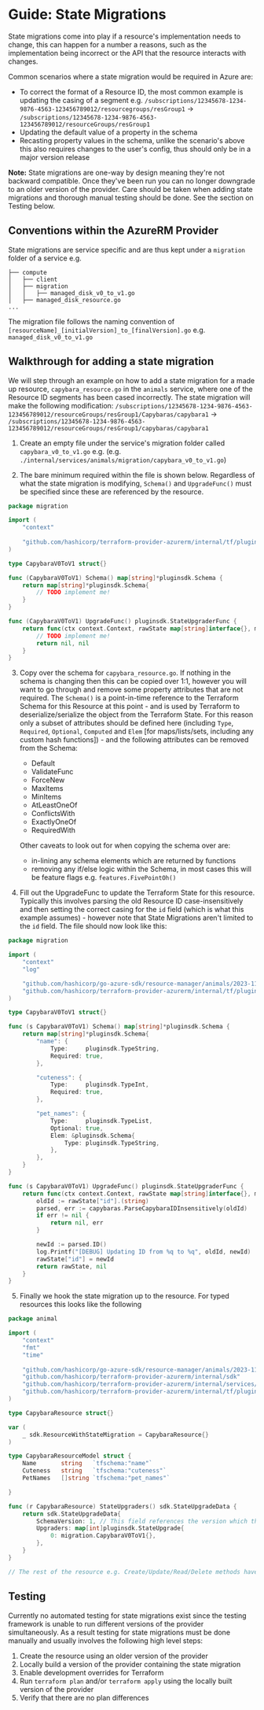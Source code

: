 # Guide: State Migrations

State migrations come into play if a resource's implementation needs to change, this can happen for a number a reasons, such as the implementation being incorrect or the API that the resource interacts with changes.

Common scenarios where a state migration would be required in Azure are:
* To correct the format of a Resource ID, the most common example is updating the casing of a segment e.g. `/subscriptions/12345678-1234-9876-4563-123456789012/resourcegroups/resGroup1` -> `/subscriptions/12345678-1234-9876-4563-123456789012/resourceGroups/resGroup1`
* Updating the default value of a property in the schema
* Recasting property values in the schema, unlike the scenario's above this also requires changes to the user's config, thus should only be in a major version release

**Note:** State migrations are one-way by design meaning they're not backward compatible. Once they've been run you can no longer downgrade to an older version of the provider. Care should be taken when adding state migrations and thorough manual testing should be done. See the section on Testing below.

## Conventions within the AzureRM Provider

State migrations are service specific and are thus kept under a `migration` folder of a service e.g.

```
├── compute
│   ├── client
│   ├── migration
│   │   ├── managed_disk_v0_to_v1.go
│   ├── managed_disk_resource.go
...
```


The migration file follows the naming convention of `[resourceName]_[initialVersion]_to_[finalVersion].go` e.g. `managed_disk_v0_to_v1.go`

## Walkthrough for adding a state migration

We will step through an example on how to add a state migration for a made up resource, `capybara_resource.go` in the `animals` service, where one of the Resource ID segments has been cased incorrectly. The state migration will make the following modification:
`/subscriptions/12345678-1234-9876-4563-123456789012/resourceGroups/resGroup1/Capybaras/capybara1` -> `/subscriptions/12345678-1234-9876-4563-123456789012/resourceGroups/resGroup1/capybaras/capybara1`

1. Create an empty file under the service's migration folder called `capybara_v0_to_v1.go` e.g. (e.g. `./internal/services/animals/migration/capybara_v0_to_v1.go`)

2. The bare minimum required within the file is shown below. Regardless of what the state migration is modifying, `Schema()` and `UpgradeFunc()` must be specified since these are referenced by the resource.
```go
package migration

import (
	"context"
	
	"github.com/hashicorp/terraform-provider-azurerm/internal/tf/pluginsdk"
)

type CapybaraV0ToV1 struct{}

func (CapybaraV0ToV1) Schema() map[string]*pluginsdk.Schema {
	return map[string]*pluginsdk.Schema{
		// TODO implement me!
	}
}

func (CapybaraV0ToV1) UpgradeFunc() pluginsdk.StateUpgraderFunc {
	return func(ctx context.Context, rawState map[string]interface{}, meta interface{}) (map[string]interface{}, error) {
		// TODO implement me!
		return nil, nil
	}
}
```

3. Copy over the schema for `capybara_resource.go`. If nothing in the schema is changing then this can be copied over 1:1, however you will want to go through and remove some property attributes that are not required.
   The `Schema()` is a point-in-time reference to the Terraform Schema for this Resource at this point - and is used by Terraform to deserialize/serialize the object from the Terraform State. For this reason only a subset of attributes should be defined here (including `Type`, `Required`, `Optional`, `Computed` and `Elem` [for maps/lists/sets, including any custom hash functions]) - and the following attributes can be removed from the Schema:
   
   * Default
   * ValidateFunc
   * ForceNew
   * MaxItems
   * MinItems
   * AtLeastOneOf
   * ConflictsWith
   * ExactlyOneOf
   * RequiredWith
   
   Other caveats to look out for when copying the schema over are:
   * in-lining any schema elements which are returned by functions
   * removing any if/else logic within the Schema, in most cases this will be feature flags e.g. `features.FivePointOh()`
   
4. Fill out the UpgradeFunc to update the Terraform State for this resource. Typically this involves parsing the old Resource ID case-insensitively and then setting the correct casing for the `id` field (which is what this example assumes) - however note that State Migrations aren't limited to the `id` field. The file should now look like this:
```go
package migration

import (
	"context"
	"log"

	"github.com/hashicorp/go-azure-sdk/resource-manager/animals/2023-11-01/capybaras"
	"github.com/hashicorp/terraform-provider-azurerm/internal/tf/pluginsdk"
)

type CapybaraV0ToV1 struct{}

func (s CapybaraV0ToV1) Schema() map[string]*pluginsdk.Schema {
	return map[string]*pluginsdk.Schema{
		"name": {
			Type:     pluginsdk.TypeString,
			Required: true,
		},

		"cuteness": {
			Type:     pluginsdk.TypeInt,
			Required: true,
		},

		"pet_names": {
			Type:     pluginsdk.TypeList,
			Optional: true,
			Elem: &pluginsdk.Schema{
				Type: pluginsdk.TypeString,
			},
		},
	}
}

func (s CapybaraV0ToV1) UpgradeFunc() pluginsdk.StateUpgraderFunc {
	return func(ctx context.Context, rawState map[string]interface{}, meta interface{}) (map[string]interface{}, error) {
		oldId := rawState["id"].(string)
		parsed, err := capybaras.ParseCapybaraIDInsensitively(oldId)
		if err != nil {
			return nil, err
		}

		newId := parsed.ID()
		log.Printf("[DEBUG] Updating ID from %q to %q", oldId, newId)
		rawState["id"] = newId
		return rawState, nil
	}
}
```

5. Finally we hook the state migration up to the resource. For typed resources this looks like the following
```go
package animal

import (
	"context"
	"fmt"
	"time"
	
	"github.com/hashicorp/go-azure-sdk/resource-manager/animals/2023-11-01/capybaras"
	"github.com/hashicorp/terraform-provider-azurerm/internal/sdk"
	"github.com/hashicorp/terraform-provider-azurerm/internal/services/animals/migration"
	"github.com/hashicorp/terraform-provider-azurerm/internal/tf/pluginsdk"
)

type CapybaraResource struct{}

var (
	_ sdk.ResourceWithStateMigration = CapybaraResource{}
)

type CapybaraResourceModel struct {
	Name       string   `tfschema:"name"`
	Cuteness   string   `tfschema:"cuteness"`
	PetNames   []string `tfschema:"pet_names"`

}

func (r CapybaraResource) StateUpgraders() sdk.StateUpgradeData {
	return sdk.StateUpgradeData{
		SchemaVersion: 1, // This field references the version which the state migration updates the schema to i.e. v0 -> v1
		Upgraders: map[int]pluginsdk.StateUpgrade{
			0: migration.CapybaraV0ToV1{},
		},
	}
}

// The rest of the resource e.g. Create/Update/Read/Delete methods have been omitted for brevity

```

## Testing

Currently no automated testing for state migrations exist since the testing framework is unable to run different versions of the provider simultaneously. As a result testing for state migrations must be done manually and usually involves the following high level steps:

1. Create the resource using an older version of the provider
2. Locally build a version of the provider containing the state migration
3. Enable development overrides for Terraform
4. Run `terraform plan` and/or `terraform apply` using the locally built version of the provider
5. Verify that there are no plan differences